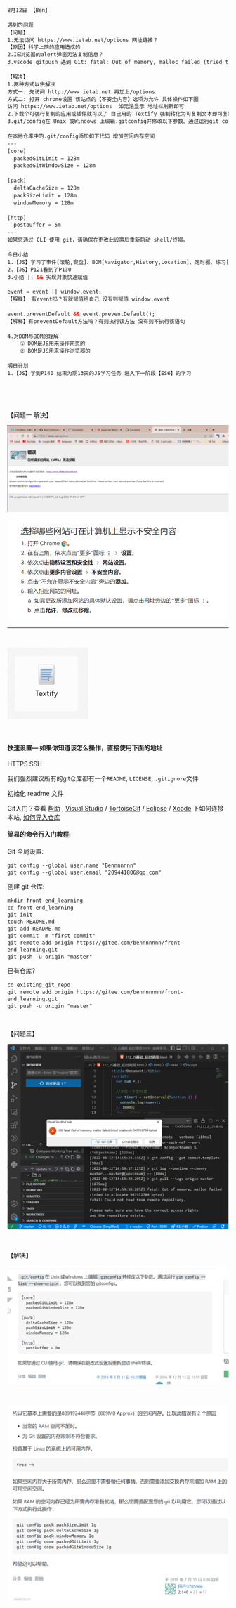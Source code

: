 ```html
8月12日 【Ben】

遇到的问题
【问题】
1.无法访问 https://www.ietab.net/options 网址链接？
【原因】科学上网的应用造成的
2.IE浏览器的alert弹窗无法复制信息？
3.vscode gitpush 遇到 Git: fatal: Out of memory, malloc failed (tried to allocate 947912704 bytes)

【解决】
1.两种方式以供解决
方式一: 先访问 http://www.ietab.net 再加上/options
方式二: 打开 chrome设置 该站点的【不安全内容】选项为允许 具体操作如下图
访问 https://www.ietab.net/options  如无法显示 地址栏刷新即可
2.下载个可强行复制的应用或插件就可以了 自己用的 Textify 强制转化为可复制文本即可复制粘贴
3.git/config在 Unix 或Windows 上编辑.gitconfig并修改以下参数。通过运行git config --list --show-origin，您可以找到您的 gitconfigs。

在本地仓库中的.git/config添加如下代码 增加空闲内存空间
---
[core]
  packedGitLimit = 128m
  packedGitWindowSize = 128m

[pack]
  deltaCacheSize = 128m
  packSizeLimit = 128m
  windowMemory = 128m

[http]
  postbuffer = 5m
---
如果您通过 CLI 使用 git，请确保在更改此设置后重新启动 shell/终端。

今日小结
1.【JS】学习了事件[滚轮,键盘]、BOM[Navigator,History,Location]、定时器、练习[键盘移动div,切换图片,修改div移动,定时器延时调用]
2.【JS】P121看到了P130
3.小结 || && 实现对象快速赋值

event = event || window.event; 
【解释】 有event吗？有就赋值给自己 没有则赋值 window.event

event.preventDefault && event.preventDefault();
【解释】有preventDefault方法吗？有则执行该方法 没有则不执行该语句

4.对DOM与BOM的理解
    ① DOM是JS用来操作网页的
    ② BOM是JS用来操作浏览器的

明日计划
1.【JS】学到P140 结束为期13天的JS学习任务 进入下一阶段【ES6】的学习 
```

​	

​	

【问题一 解决】

![image-20220812155544859](8月12日.assets/image-20220812155544859.png)

![image-20220812160537807](8月12日.assets/image-20220812160537807.png)

---

​	

![image-20220812170726275](8月12日.assets/image-20220812170726275.png)

​	

#### 快速设置— 如果你知道该怎么操作，直接使用下面的地址

HTTPS  SSH

我们强烈建议所有的git仓库都有一个`README`, `LICENSE`, `.gitignore`文件

初始化 readme 文件

Git入门？查看 [帮助](https://gitee.com/oschina/git-osc/wikis/帮助) , [Visual Studio](https://gitee.com/help/articles/4118) / [TortoiseGit](http://my.oschina.net/longxuu/blog/141699) / [Eclipse](https://gitee.com/help/articles/4119) / [Xcode](http://my.oschina.net/zxs/blog/142544) 下如何连接本站, [如何导入仓库](http://www.oschina.net/question/82993_133520)

#### 简易的命令行入门教程:

Git 全局设置:

```
git config --global user.name "Bennnnnnn"
git config --global user.email "209441806@qq.com"
```

创建 git 仓库:

```
mkdir front-end_learning
cd front-end_learning
git init 
touch README.md
git add README.md
git commit -m "first commit"
git remote add origin https://gitee.com/bennnnnnn/front-end_learning.git
git push -u origin "master"
```

已有仓库?

```
cd existing_git_repo
git remote add origin https://gitee.com/bennnnnnn/front-end_learning.git
git push -u origin "master"
```

​	

【问题三】

![image-20220812234053784](8月12日.assets/image-20220812234053784.png)

​	

【解决】

![image-20220812234109113](8月12日.assets/image-20220812234109113.png)

​	

![image-20220812234317924](8月12日.assets/image-20220812234317924.png)